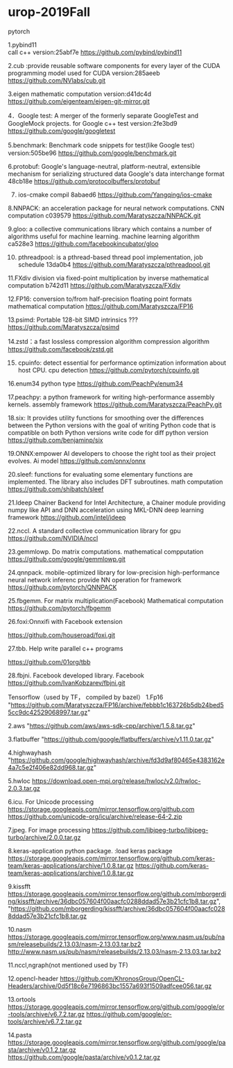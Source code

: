 # urop-2019Fall
pytorch

1.pybind11     
call c++
version:25abf7e
https://github.com/pybind/pybind11      

2.cub  :provide reusable software components for every layer of the CUDA programming model
used for CUDA
version:285aeeb
https://github.com/NVlabs/cub.git

3.eigen 
mathematic computation
version:d41dc4d
https://github.com/eigenteam/eigen-git-mirror.git

4．Google test: A merger of the formerly separate GoogleTest and GoogleMock projects.
for Google c++ test
version:2fe3bd9
https://github.com/google/googletest

5.benchmark: Benchmark code snippets 
for test(like Google test）
version:505be96
https://github.com/google/benchmark.git

6.protobuf:  Google's language-neutral, platform-neutral, extensible mechanism for serializing structured data
Google's data interchange format
48cb18e
https://github.com/protocolbuffers/protobuf

7. ios-cmake
compil
8abaed6
https://github.com/Yangqing/ios-cmake

8.NNPACK: an acceleration package for neural network computations.
CNN computation
c039579
https://github.com/Maratyszcza/NNPACK.git

9.gloo: a collective communications library which contains a number of algorithms useful for machine learning.
machine learning algorithm
ca528e3
https://github.com/facebookincubator/gloo

10. pthreadpool: is a pthread-based thread pool implementation,
job schedule
13da0b4
https://github.com/Maratyszcza/pthreadpool.git

11.FXdiv division via fixed-point multiplication by inverse
mathematical computation
b742d11
https://github.com/Maratyszcza/FXdiv

12.FP16: conversion to/from half-precision floating point formats
mathematical computation
https://github.com/Maratyszcza/FP16

13.psimd: Portable 128-bit SIMD intrinsics
???
https://github.com/Maratyszcza/psimd

14.zstd：a fast lossless compression algorithm
compression algorithm
https://github.com/facebook/zstd.git

15. cpuinfo:  detect essential for performance optimization information about host CPU.
cpu detection
https://github.com/pytorch/cpuinfo.git


16.enum34
python type
https://github.com/PeachPy/enum34

17.peachpy: a python framework for writing high-performance assembly kernels.
assembly framework
https://github.com/Maratyszcza/PeachPy.git

18.six: It provides utility functions for smoothing over the differences between the Python versions with the goal of writing Python code that is compatible on both Python versions
write code for diff python version 
https://github.com/benjaminp/six

19.ONNX:empower AI developers to choose the right tool as their project evolves.
Ai model
https://github.com/onnx/onnx

20.sleef:  functions for evaluating some elementary functions are implemented. The library also includes DFT subroutines.
math computation
https://github.com/shibatch/sleef

21.Ideep Chainer Backend for Intel Architecture, a Chainer module providing numpy like API and DNN acceleration using MKL-DNN
deep learning framework 
https://github.com/intel/ideep

22.nccl. A standard collective communication library
for gpu
https://github.com/NVIDIA/nccl

23.gemmlowp. Do matrix computations.
mathematical compputation
https://github.com/google/gemmlowp.git

24.qnnpack. mobile-optimized library for low-precision high-performance neural network inferenc
provide NN operation for framework
https://github.com/pytorch/QNNPACK

25.fbgemm. For matrix multiplication(Facebook)
Mathematical computation
https://github.com/pytorch/fbgemm

26.foxi:Onnxifi with Facebook extension

https://github.com/houseroad/foxi.git

27.tbb. Help write parallel c++ programs

https://github.com/01org/tbb

28.fbjni. Facebook developed library.
Facebook
https://github.com/IvanKobzarev/fbjni.git



Tensorflow（used by TF， compiled by bazel）
1.Fp16
"https://github.com/Maratyszcza/FP16/archive/febbb1c163726b5db24bed55cc9dc42529068997.tar.gz"

2.aws
"https://github.com/aws/aws-sdk-cpp/archive/1.5.8.tar.gz"

3.flatbuffer
"https://github.com/google/flatbuffers/archive/v1.11.0.tar.gz"

4.highwayhash
"https://github.com/google/highwayhash/archive/fd3d9af80465e4383162e4a7c5e2f406e82dd968.tar.gz"

5.hwloc
https://download.open-mpi.org/release/hwloc/v2.0/hwloc-2.0.3.tar.gz

6.icu. For Unicode processing
https://storage.googleapis.com/mirror.tensorflow.org/github.com
https://github.com/unicode-org/icu/archive/release-64-2.zip

7.jpeg. For image processing
https://github.com/libjpeg-turbo/libjpeg-turbo/archive/2.0.0.tar.gz

8.keras-application python package. :load keras package
https://storage.googleapis.com/mirror.tensorflow.org/github.com/keras-team/keras-applications/archive/1.0.8.tar.gz
https://github.com/keras-team/keras-applications/archive/1.0.8.tar.gz

9.kissfft
https://storage.googleapis.com/mirror.tensorflow.org/github.com/mborgerding/kissfft/archive/36dbc057604f00aacfc0288ddad57e3b21cfc1b8.tar.gz",
"https://github.com/mborgerding/kissfft/archive/36dbc057604f00aacfc0288ddad57e3b21cfc1b8.tar.gz

10.nasm
https://storage.googleapis.com/mirror.tensorflow.org/www.nasm.us/pub/nasm/releasebuilds/2.13.03/nasm-2.13.03.tar.bz2
http://www.nasm.us/pub/nasm/releasebuilds/2.13.03/nasm-2.13.03.tar.bz2

11.nccl,ngraph(not mentioned used by TF)

12.opencl-header
https://github.com/KhronosGroup/OpenCL-Headers/archive/0d5f18c6e7196863bc1557a693f1509adfcee056.tar.gz

13.ortools
https://storage.googleapis.com/mirror.tensorflow.org/github.com/google/or-tools/archive/v6.7.2.tar.gz
https://github.com/google/or-tools/archive/v6.7.2.tar.gz

14.pasta
https://storage.googleapis.com/mirror.tensorflow.org/github.com/google/pasta/archive/v0.1.2.tar.gz
https://github.com/google/pasta/archive/v0.1.2.tar.gz

